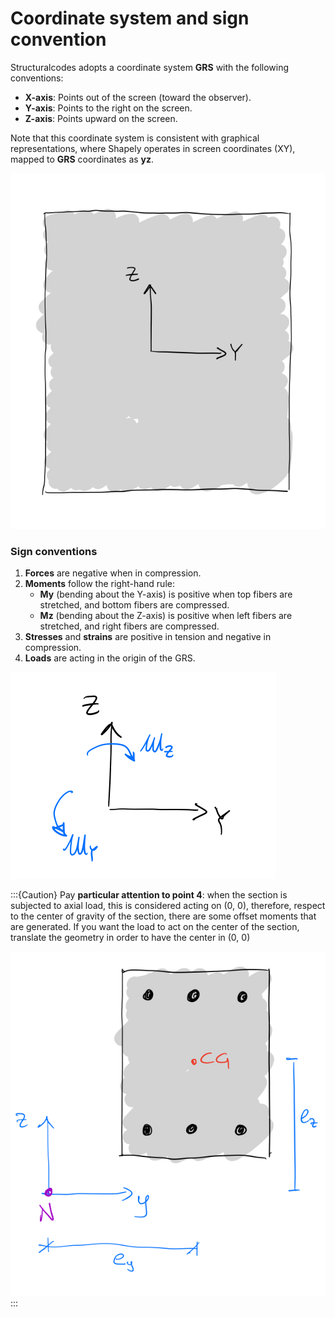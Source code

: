 # Coordinate system and sign convention

Structuralcodes adopts a coordinate system **GRS** with the following conventions:

- **X-axis**: Points out of the screen (toward the observer).
- **Y-axis**: Points to the right on the screen.
- **Z-axis**: Points upward on the screen.

Note that this coordinate system is consistent with graphical representations, where Shapely operates in screen coordinates (XY), mapped to **GRS** coordinates as **yz**.

![Coordinate system](FigureGRS.png)

### Sign conventions
1. **Forces** are negative when in compression.
2. **Moments** follow the right-hand rule:
   - **My** (bending about the Y-axis) is positive when top fibers are stretched, and bottom fibers are compressed.
   - **Mz** (bending about the Z-axis) is positive when left fibers are stretched, and right fibers are compressed.
3. **Stresses** and **strains** are positive in tension and negative in compression.
4. **Loads** are acting in the origin of the GRS.

![CRS and moment signs](FigureSigns.png)

:::{Caution}
Pay **particular attention to point 4**: when the section is subjected to axial load, this is considered acting on (0, 0), therefore, respect to the center of gravity of the section, there are some offset moments that are generated. If you want the load to act on the center of the section, translate the geometry in order to have the center in (0, 0)

![Axial load acts on origin](FigureLoadOrigin.png)
:::